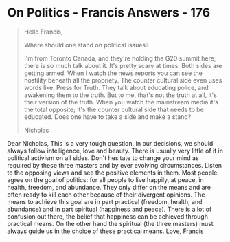 # On Politics - Francis Answers - 176

>Hello Francis, 
>
>Where should one stand on political issues? 
>
>I'm from Toronto Canada, and they're holding the G20 summit here; there is so much talk about it. It's pretty scary at times. Both sides are getting armed. When I watch the news reports you can see the hostility beneath all the propriety. The counter cultural side even uses words like: Press for Truth. They talk about educating police, and awakening them to the truth. But to me, that's not the truth at all, it's their version of the truth. When you watch the mainstream media it's the total opposite; it's the counter cultural side that needs to be educated. Does one have to take a side and make a stand? 
>
>Nicholas

Dear Nicholas, This is a very tough question. In our decisions, we should always follow intelligence, love and beauty. There is usually very little of it in political activism on all sides. Don't hesitate to change your mind as required by these three masters and by ever evolving circumstances. Listen to the opposing views and see the positive elements in them. Most people agree on the goal of politics: for all people to live happily, at peace, in health, freedom, and abundance. They only differ on the means and are often ready to kill each other because of their divergent opinions. The means to achieve this goal are in part practical (freedom, health, and abundance) and in part spiritual (happiness and peace). There is a lot of confusion out there, the belief that happiness can be achieved through practical means. On the other hand the spiritual (the three masters) must always guide us in the choice of these practical means. Love, Francis

